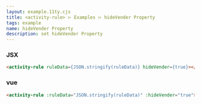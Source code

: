 ```yaml
---
layout: example.11ty.cjs
title: <activity-rule> ⌲ Examples ⌲ hideVender Property
tags: example
name: hideVender Property
description: set hideVender Property
---
```


<activity-rule></activity-rule>
<script>
  const ruleData = {
    ruleMode: 1, // 商品/类目类型： 1 代表类目品牌，2 代表 商品列表
    venderIds: '123', // 活动商家
    brandName: '美的', // 品牌
    categoryName: ['家用电器-大家电-洗衣机'], // 品类
    skuId: '123,456', // 商品
    rebateRuleList: [ // 返利规则
      {
      "purchaseMin": "90,000", // 采购金额最小值
      "purchaseMax": "9,000,000", // 采购金额最大值
      "rebateType": 1, // 返利配额类型： 1 代表百分比，2 代表 固定数额
      "rebateQuota": "20" // 返利值
      },
      {
      "purchaseMin": "9,000,000",
      "purchaseMax": "90,000,000",
      "rebateType": 1,
      "rebateQuota": "22"
      },
      {
      "purchaseMin": "90,000,000",
      "purchaseMax": null,
      "rebateType": 2,
      "rebateQuota": "23"
      }
    ]
  }
  document.querySelector('activity-rule').setAttribute('ruleData', JSON.stringify(ruleData))
  document.querySelector('activity-rule').setAttribute('hideVender', true)
</script>

<h3>JSX</h3>

```html
<activity-rule ruleData={JSON.stringify(ruleData)} hideVender={true}></activity-rule>
```

<h3>vue</h3>

```html
<activity-rule :ruleData="JSON.stringify(ruleData)" :hideVender="true"></activity-rule>
```
